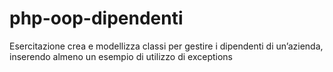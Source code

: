 # php-oop-dipendenti

Esercitazione crea e modellizza classi per gestire i dipendenti di un’azienda, inserendo almeno un esempio di utilizzo di exceptions 
